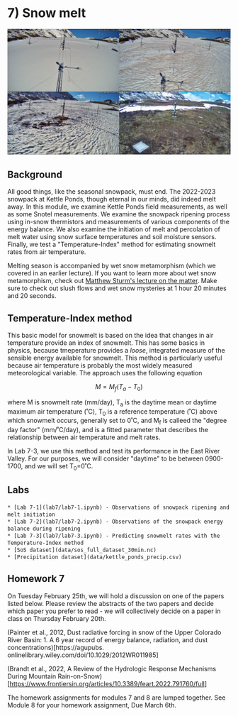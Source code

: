 # 7) Snow melt

![snowmelt sequence](../modules/data/KPsnowmelt_2023.png)

## Background

All good things, like the seasonal snowpack, must end. The 2022-2023 snowpack at Kettle Ponds, though eternal in our minds, did indeed melt away. In this module, we examine Kettle Ponds field measurements, as well as some Snotel measurements.
We examine the snowpack ripening process using in-snow thermistors and measurements of various components of the energy balance. 
We also examine the initiation of melt and percolation of melt water using snow surface temperatures and soil moisture sensors.
Finally, we test a "Temperature-Index" method for estimating snowmelt rates from air temperature. 

Melting season is accompanied by wet snow metamorphism (which we covered in an earlier lecture). If you want to learn more about wet snow metamorphism, check out [Matthew Sturm's lecture on the matter](https://youtu.be/tg2v1DC5Nrk?si=w28f1lgThRipCR7H&t=3096).
Make sure to check out slush flows and wet snow mysteries at 1 hour 20 minutes and 20 seconds.


## Temperature-Index method

This basic model for snowmelt is based on the idea that changes in air temperature provide an index of snowmelt. This has some basics in physics, because tmeperature provides a _loose_, integrated measure of the sensible energy available for snowmelt.
This method is particularly useful because air temperature is probably the most widely measured meteorological variable. 
The approach uses the following equation

$$ M = M_f (T_a - T_0) $$

where M is snowmelt rate (mm/day),
T<sub>a</sub> is the daytime mean or daytime maximum air temperature (˚C),
T<sub>0</sub>  is a reference temperature (˚C) above which snowmelt occurs, generally set to 0˚C, and
M<sub>f</sub> is calleed the "degree day factor" (mm/˚C/day), and is a fitted parameter that describes the relationship between air temperature and melt rates.

In Lab 7-3, we use this method and test its performance in the East River Valley. For our purposes, we will consider "daytime" to be between 0900-1700, and we will set T<sub>0</sub>=0˚C.

## Labs
```note
* [Lab 7-1](lab7/lab7-1.ipynb) - Observations of snowpack ripening and melt initiation
* [Lab 7-2](lab7/lab7-2.ipynb) - Observations of the snowpack energy balance during ripening
* [Lab 7-3](lab7/lab7-3.ipynb) - Predicting snowmelt rates with the Temperature-Index method
* [SoS dataset](data/sos_full_dataset_30min.nc)
* [Precipitation dataset](data/kettle_ponds_precip.csv)
```

## Homework 7
On Tuesday February 25th, we will hold a discussion on one of the papers listed below. 
Please review the abstracts of the two papers and decide which paper you prefer to read - we will collectively decide on a paper in class on Thursday February 20th.

(Painter et al., 2012, Dust radiative forcing in snow of the Upper Colorado River Basin:  1. A 6 year record of energy balance, radiation, and dust concentrations)[https://agupubs.
onlinelibrary.wiley.com/doi/10.1029/2012WR011985]

(Brandt et al., 2022, A Review of the Hydrologic Response Mechanisms During Mountain Rain-on-Snow)[https://www.frontiersin.org/articles/10.3389/feart.2022.791760/full]

The homework assignments for modules 7 and 8 are lumped together. See Module 8 for your homework assignment, Due March 6th.